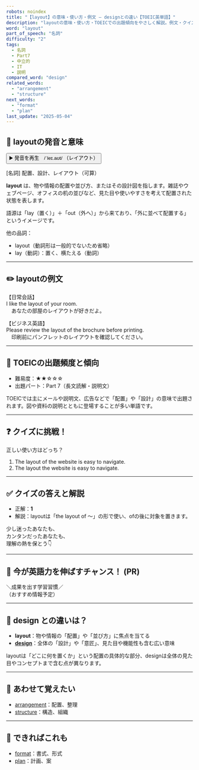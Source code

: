 ```yaml
---
robots: noindex
title: "【layout】の意味・使い方・例文 ― designとの違い【TOEIC英単語】"
description: "layoutの意味・使い方・TOEICでの出題傾向をやさしく解説。例文・クイズ付きでdesignとの違いもわかりやすく学べます。"
word: "layout"
part_of_speech: "名詞"
difficulty: "2"
tags:
  - 名詞
  - Part7
  - 中立的
  - IT
  - 説明
compared_word: "design"
related_words:
  - "arrangement"
  - "structure"
next_words:
  - "format"
  - "plan"
last_update: "2025-05-04"
---
```


## 🔰 layoutの発音と意味

<button class="play-audio" onclick="playTTS('layout')">
  <span class="play-audio-main">
    ▶️ 発音を再生　/ˈleɪ.aʊt/
  </span>
  <span class="play-audio-sub">
    （レイアウト）
  </span>
</button>

[名詞] 配置、設計、レイアウト（可算）

**layout** は、物や情報の配置や並び方、またはその設計図を指します。雑誌やウェブページ、オフィスの机の並びなど、見た目や使いやすさを考えて配置された状態を表します。

語源は「lay（置く）」＋「out（外へ）」から来ており、「外に並べて配置する」というイメージです。

他の品詞：  
- layout（動詞形は一般的でないため省略）
- lay（動詞）：置く、横たえる（動詞）

---

## ✏️ layoutの例文

【日常会話】  
I like the layout of your room.  
　あなたの部屋のレイアウトが好きだよ。

【ビジネス英語】  
Please review the layout of the brochure before printing.  
　印刷前にパンフレットのレイアウトを確認してください。

---

## 🎯 TOEICの出題頻度と傾向

- 難易度：★★☆☆☆
- 出題パート：Part 7（長文読解・説明文）

TOEICでは主にメールや説明文、広告などで「配置」や「設計」の意味で出題されます。図や資料の説明とともに登場することが多い単語です。

---

## ❓ クイズに挑戦！

正しい使い方はどっち？

1. The layout of the website is easy to navigate.  
2. The layout the website is easy to navigate.

---

## ✅ クイズの答えと解説

- 正解：**1**
- 解説：layoutは「the layout of ～」の形で使い、ofの後に対象を置きます。

少し迷ったあなたも、  
カンタンだったあなたも、  
理解の熱を保とう👇️

---

## 🚀 今が英語力を伸ばすチャンス！ (PR)

<div class="info-center">
＼成果を出す学習習慣／<br>  
（おすすめ情報予定）
</div>

---

## 🤔  design との違いは？

- **layout**：物や情報の「配置」や「並び方」に焦点を当てる
- **[design](/word/design)**：全体の「設計」や「意匠」、見た目や機能性も含む広い意味

layoutは「どこに何を置くか」という配置の具体的な部分、designは全体の見た目やコンセプトまで含む点が異なります。

---

## 🧩 あわせて覚えたい

- [arrangement](/word/arrangement)：配置、整理
- [structure](/word/structure)：構造、組織

---

## 📖 できればこれも

- [format](/word/format)：書式、形式
- [plan](/word/plan)：計画、案

<!-- cvid: aid46_bid26 -->
